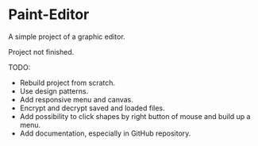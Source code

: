 # Paint-Editor
A simple project of a graphic editor.

Project not finished. 

TODO:
+ Rebuild project from scratch.
+ Use design patterns.
+ Add responsive menu and canvas.
+ Encrypt and decrypt saved and loaded files.
+ Add possibility to click shapes by right button of mouse and build up a menu.
+ Add documentation, especially in GitHub repository.
